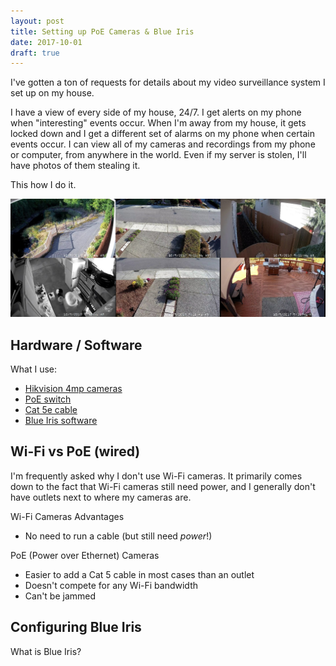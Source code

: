 ```yaml
---
layout: post
title: Setting up PoE Cameras & Blue Iris
date: 2017-10-01
draft: true
---
```


I've gotten a ton of requests for details about my video surveillance system I set up on my house.

I have a view of every side of my house, 24/7. I get alerts on my phone when "interesting" events occur. When I'm away from my house, it gets locked down and I get a different set of alarms on my phone when certain events occur. I can view all of my cameras and recordings from my phone or computer, from anywhere in the world. Even if my server is stolen, I'll have photos of them stealing it.

This how I do it.

![All Cameras](all-cams.jpg)

## Hardware / Software

What I use:
* [Hikvision 4mp cameras](http://amzn.to/2xun92a)
* [PoE switch](http://amzn.to/2g4utiv)
* [Cat 5e cable](https://www.monoprice.com/search/index?keyword=cat%205&mode=list&category_2=Networking/Cat%205e%20Bulk%20Ethernet%20Cables)
* [Blue Iris software](http://blueirissoftware.com/)


## Wi-Fi vs PoE (wired)

I'm frequently asked why I don't use Wi-Fi cameras. It primarily comes down to the fact that Wi-Fi cameras still need power, and I generally don't have outlets next to where my cameras are.

Wi-Fi Cameras Advantages
* No need to run a cable (but still need *power*!)

PoE (Power over Ethernet) Cameras
* Easier to add a Cat 5 cable in most cases than an outlet
* Doesn't compete for any Wi-Fi bandwidth
* Can't be jammed


## Configuring Blue Iris

What is Blue Iris?

